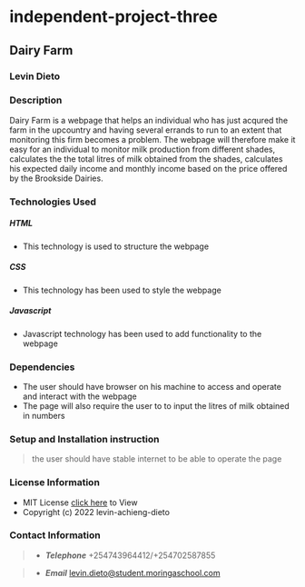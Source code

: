 # independent-project-three

## Dairy Farm
### Levin Dieto
### Description
Dairy Farm is a webpage that helps an individual who has just acqured the farm in the upcountry and having several errands to run to an extent that monitoring this firm becomes a problem. The webpage will therefore make it easy for an individual to monitor milk production from different shades, calculates the the total litres of milk obtained from the shades, calculates his expected daily income and monthly income based on the price offered by the Brookside Dairies.
### Technologies Used
 ##### HTML
* This technology is used to structure the webpage
 ##### CSS
* This technology has been used to style the webpage
 ##### Javascript
* Javascript technology has been used to add functionality to the webpage
### Dependencies
   * The user should have browser on his machine to access and operate and interact with the webpage
   * The page will also require the user to to input the litres of milk obtained in numbers
### Setup and Installation instruction
> the user should have stable internet to be able to operate the page
### License Information
* MIT License [click here](/home/moringa/Documents/week3/dairyfarm/LICENSE) to View
* Copyright (c) 2022 levin-achieng-dieto
### Contact Information
> * ***Telephone***
> +254743964412/+254702587855

> * ***Email***
> levin.dieto@student.moringaschool.com